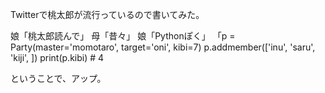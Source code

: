 Twitterで桃太郎が流行っているので書いてみた。

娘「桃太郎読んで」
母「昔々」
娘「Pythonぽく」
「p = Party(master='momotaro', target='oni', kibi=7)
p.addmember(['inu', 'saru', 'kiji', ])
print(p.kibi)  # 4

ということで、アップ。
